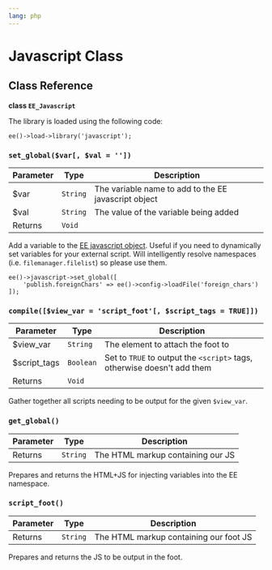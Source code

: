 ```yaml
---
lang: php
---
```


<!--
    This source file is part of the open source project
    ExpressionEngine User Guide (https://github.com/ExpressionEngine/ExpressionEngine-User-Guide)

    @link      https://expressionengine.com/
    @copyright Copyright (c) 2003-2020, Packet Tide, LLC (https://packettide.com)
    @license   https://expressionengine.com/license Licensed under Apache License, Version 2.0
-->

# Javascript Class

## Class Reference

**class `EE_Javascript`**

The library is loaded using the following code:

    ee()->load->library('javascript');

### `set_global($var[, $val = ''])`

| Parameter | Type     | Description                                          |
| --------- | -------- | ---------------------------------------------------- |
| \$var     | `String` | The variable name to add to the EE javascript object |
| \$val     | `String` | The value of the variable being added                |
| Returns   | `Void`   |                                                      |

Add a variable to the [EE javascript object](development/control-panel-js/globals.md). Useful if you need to dynamically set variables for your external script. Will intelligently resolve namespaces (i.e. `filemanager.filelist`) so please use them.

    ee()->javascript->set_global([
        'publish.foreignChars' => ee()->config->loadFile('foreign_chars')
    ]);

### `compile([$view_var = 'script_foot'[, $script_tags = TRUE]])`

| Parameter     | Type      | Description                                                             |
| ------------- | --------- | ----------------------------------------------------------------------- |
| \$view_var    | `String`  | The element to attach the foot to                                       |
| \$script_tags | `Boolean` | Set to `TRUE` to output the `<script>` tags, otherwise doesn't add them |
| Returns       | `Void`    |                                                                         |

Gather together all scripts needing to be output for the given `$view_var`.

### `get_global()`

| Parameter | Type     | Description                       |
| --------- | -------- | --------------------------------- |
| Returns   | `String` | The HTML markup containing our JS |

Prepares and returns the HTML+JS for injecting variables into the EE namespace.

### `script_foot()`

| Parameter | Type     | Description                            |
| --------- | -------- | -------------------------------------- |
| Returns   | `String` | The HTML markup containing our foot JS |

Prepares and returns the JS to be output in the foot.
